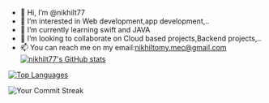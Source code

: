 - 👋 Hi, I’m @nikhilt77
- 👀 I’m interested in Web development,app development,..
- 🌱 I’m currently learning swift and JAVA
- 💞️ I’m looking to collaborate on Cloud based projects,Backend projects,..
- 📫 You can reach me on my email:nikhiltomy.mec@gmail.com
[![nikhilt77's GitHub stats](https://github-readme-stats-olcd.vercel.app/api?username=nikhilt77&show_icons=true&theme=transparent&card_width=400&hide_title=true&hide_border=true)](https://github.com/nikhilt77)

[![Top Languages](https://github-readme-stats-olcd.vercel.app/api/top-langs?username=nikhilt77&layout=compact&card_width=400&theme=transparent&hide_border=true)](https://github.com/nikhilt77)

![Your Commit Streak](https://github-readme-streak-stats.herokuapp.com/?user=nikhilt77)

<!--
nikhilt77/nikhilt77 is a ✨ special ✨ repository because its `README.md` (this file) appears on your GitHub profile.
You can click the Preview link to take a look at your changes.
--->
